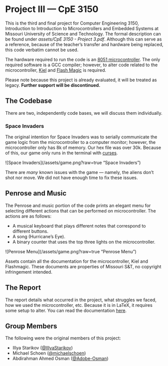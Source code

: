 # Project III — CpE 3150
This is the third and final project for Computer Engineering 3150, Introduction to Introduction to Microcontrollers and Embedded Systems at Missouri University of Science and Technology. The formal description can be found under *assets/CpE 3150 - Project 3.pdf*. Although this can serve as a reference, because of the teacher’s transfer and hardware being replaced, this code verbatim cannot be used.

The hardware required to run the code is an [8051 microcontroller](https://en.wikipedia.org/wiki/Intel_MCS-51). The only required software is a GCC compiler; however, to alter code related to the microcontroller, [Kiel](https://www.keil.com) and [Flash Magic](http://www.flashmagictool.com) is required. 

Please note because this project is already evaluated, it will be treated as legacy. **Further support will be discontinued.**

## The Codebase
There are two, independently code bases, we will discuss them individually.
  
### Space Invaders
The original intention for Space Invaders was to serially communicate the game logic from the microcontroller to a computer monitor; however, the microcontroller only has 8k of memory. Our hex file was over 30k. Because of this, our game only runs in the terminal with [curses](https://en.wikipedia.org/wiki/Curses_(programming_library)).

![Space Invaders](/assets/game.png?raw=true “Space Invaders”)

There are *many* known issues with the game — namely, the aliens don’t shot nor move. We did not have enough time to fix these issues. 

## Penrose and Music
The Penrose and music portion of the code prints an elegant menu for selecting different actions that can be performed on microcontroller. The actions are as follows: 

- A musical keyboard that plays different notes that correspond to different buttons.
- A song (Hurricane’s Eye).
- A binary counter that uses the top three lights on the microcontroller.

![Penrose Menu](/assets/game.png?raw=true “Penrose Menu”)
  
Assets contain all the documentation for the microcontroller, Kiel and Flashmagic. These documents are properties of Missouri S&T, no copyright infringement intended.

## The Report
The report details what occurred in the project, what struggles we faced, how we used the microcontroller, etc. Because it is in LaTeX, it requires some setup to alter. You can read the documentation [here](http://www.latex-project.org).

## Group Members
The following were the original members of this project:  

- Illya Starikov ([@IllyaStarikov](https://github.com/IllyaStarikov/))
- Michael Schoen ([@michaelschoen](https://github.com/michaelschoen))
- Abdirahman Ahmed Osman ([@Adobe-Osman](https://github.com/Adobe-Osman))